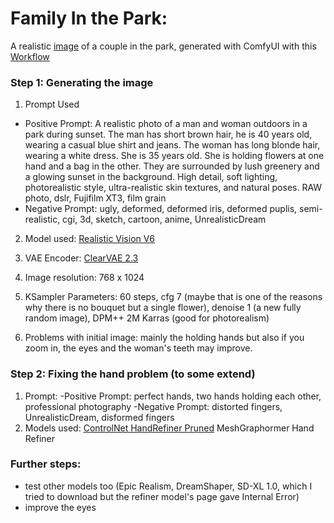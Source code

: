 # Family In the Park: 
A realistic [image](https://github.com/galiakraicheva/ai_image_generation/blob/main/family_in_the_park/ComfyUI_temp_kpoeh_00001_.png) of a couple in the park, generated with ComfyUI with this [Workflow](https://github.com/galiakraicheva/ai_image_generation/blob/main/family_in_the_park/task_2_comfyui_00006_image_edit.json)

### Step 1: Generating the image

1. Prompt Used

- Positive Prompt: A realistic photo of a man and woman outdoors in a park during sunset. The man has short brown hair, he is 40 years old, wearing a casual blue shirt and jeans. The woman has long blonde hair, wearing a white dress. She is 35 years old. She is holding flowers at one hand and a bag in the other. They are surrounded by lush greenery and a glowing sunset in the background. High detail, soft lighting, photorealistic style, ultra-realistic skin textures, and natural poses. RAW photo, dslr, Fujifilm XT3, film grain
- Negative Prompt: ugly, deformed, deformed iris, deformed puplis, semi-realistic, cgi, 3d, sketch, cartoon, anime, UnrealisticDream

2. Model used: [Realistic Vision V6](https://civitai.com/models/4201/realistic-vision-v20)
3. VAE Encoder: [ClearVAE 2.3](https://civitai.com/models/22354/clearvaesd15)

4. Image resolution: 768 x 1024 

5. KSampler Parameters: 60 steps, cfg 7 (maybe that is one of the reasons why there is no bouquet but a single flower), denoise 1 (a new fully random image), DPM++ 2M Karras (good for photorealism)

6. Problems with initial image: mainly the holding hands but also if you zoom in, the eyes and the woman's teeth may improve. 

### Step 2: Fixing the hand problem (to some extend)

1. Prompt:
-Positive Prompt: perfect hands, two hands holding each other, professional photography
-Negative Prompt: distorted fingers, UnrealisticDream, disformed fingers
2. Models used: [ControlNet HandRefiner Pruned](https://huggingface.co/hr16/ControlNet-HandRefiner-pruned/blob/main/control_sd15_inpaint_depth_hand_fp16.safetensors)
MeshGraphormer Hand Refiner

### Further steps: 
- test other models too (Epic Realism, DreamShaper, SD-XL 1.0, which I tried to download but the refiner model's page gave Internal Error)
- improve the eyes


